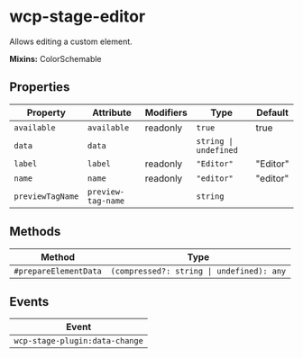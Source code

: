 # wcp-stage-editor

Allows editing a custom element.

**Mixins:** ColorSchemable

## Properties

| Property         | Attribute          | Modifiers | Type                  | Default  |
|------------------|--------------------|-----------|-----------------------|----------|
| `available`      | `available`        | readonly  | `true`                | true     |
| `data`           | `data`             |           | `string \| undefined` |          |
| `label`          | `label`            | readonly  | `"Editor"`            | "Editor" |
| `name`           | `name`             | readonly  | `"editor"`            | "editor" |
| `previewTagName` | `preview-tag-name` |           | `string`              |          |

## Methods

| Method                | Type                                      |
|-----------------------|-------------------------------------------|
| `#prepareElementData` | `(compressed?: string \| undefined): any` |

## Events

| Event                          |
|--------------------------------|
| `wcp-stage-plugin:data-change` |
